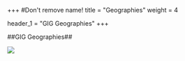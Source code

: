 +++ #Don't remove name! title = "Geographies" weight = 4

header_1 = "GIG Geographies" +++

##GIG Geographies##

![](http://)